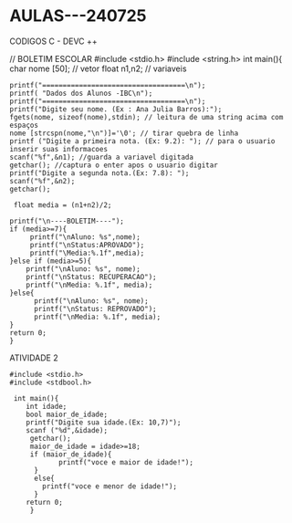 # AULAS---240725
CODIGOS C - DEVC ++



//
BOLETIM ESCOLAR
#include <stdio.h>
#include <string.h>
int main(){
	char nome [50];   // vetor 
	float n1,n2;  // variaveis
	
	printf("===================================\n");
	printf( "Dados dos Alunos -IBC\n");
    printf("===================================\n");
	printf("Digite seu nome. (Ex : Ana Julia Barros):");
	fgets(nome, sizeof(nome),stdin); // leitura de uma string acima com espaços 
	nome [strcspn(nome,"\n")]='\0'; // tirar quebra de linha 
	printf ("Digite a primeira nota. (Ex: 9.2): "); // para o usuario inserir suas informacoes
	scanf("%f",&n1); //guarda a variavel digitada 
	getchar(); //captura o enter apos o usuario digitar 
	printf("Digite a segunda nota.(Ex: 7.8): ");
	scanf("%f",&n2);
	getchar();
	
	 float media = (n1+n2)/2;
	
	printf("\n----BOLETIM----");
	if (media>=7){
		 printf("\nAluno: %s",nome);
		 printf("\nStatus:APROVADO");
		 printf("\Media:%.1f",media);
	}else if (media>=5){
		printf("\nAluno: %s", nome);
		printf("\nStatus: RECUPERACAO");
		printf("\nMedia: %.1f", media);
	}else{
	      printf("\nAluno: %s", nome);
		  printf("\nStatus: REPROVADO");
		  printf("\nMedia: %.1f", media);
	}
	return 0;	
	} 


 ATIVIDADE 2 
 
 	#include <stdio.h>
	#include <stdbool.h>
	 
	 int main(){
	 	int idade;
	 	bool maior_de_idade;
	 	printf("Digite sua idade.(Ex: 10,7)");
	 	scanf ("%d",&idade);
	 	 getchar();
	 	 maior_de_idade = idade>=18;
	 	 if (maior_de_idade){
	 	 	    printf("voce e maior de idade!");
		  }
		  else{
		  	printf("voce e menor de idade!");
		  }
	 	return 0;
	     }	
	
